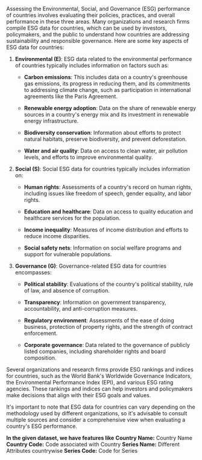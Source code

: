 Assessing the Environmental, Social, and Governance (ESG) performance of countries involves evaluating their policies, practices, and overall performance in these three areas. Many organizations and research firms compile ESG data for countries, which can be used by investors, policymakers, and the public to understand how countries are addressing sustainability and responsible governance. Here are some key aspects of ESG data for countries:

1. **Environmental (E)**: ESG data related to the environmental performance of countries typically includes information on factors such as:

   - **Carbon emissions**: This includes data on a country's greenhouse gas emissions, its progress in reducing them, and its commitments to addressing climate change, such as participation in international agreements like the Paris Agreement.
   
   - **Renewable energy adoption**: Data on the share of renewable energy sources in a country's energy mix and its investment in renewable energy infrastructure.

   - **Biodiversity conservation**: Information about efforts to protect natural habitats, preserve biodiversity, and prevent deforestation.

   - **Water and air quality**: Data on access to clean water, air pollution levels, and efforts to improve environmental quality.

2. **Social (S)**: Social ESG data for countries typically includes information on:

   - **Human rights**: Assessments of a country's record on human rights, including issues like freedom of speech, gender equality, and labor rights.

   - **Education and healthcare**: Data on access to quality education and healthcare services for the population.

   - **Income inequality**: Measures of income distribution and efforts to reduce income disparities.

   - **Social safety nets**: Information on social welfare programs and support for vulnerable populations.

3. **Governance (G)**: Governance-related ESG data for countries encompasses:

   - **Political stability**: Evaluations of the country's political stability, rule of law, and absence of corruption.

   - **Transparency**: Information on government transparency, accountability, and anti-corruption measures.

   - **Regulatory environment**: Assessments of the ease of doing business, protection of property rights, and the strength of contract enforcement.

   - **Corporate governance**: Data related to the governance of publicly listed companies, including shareholder rights and board composition.

Several organizations and research firms provide ESG rankings and indices for countries, such as the World Bank's Worldwide Governance Indicators, the Environmental Performance Index (EPI), and various ESG rating agencies. These rankings and indices can help investors and policymakers make decisions that align with their ESG goals and values.


It's important to note that ESG data for countries can vary depending on the methodology used by different organizations, so it's advisable to consult multiple sources and consider a comprehensive view when evaluating a country's ESG performance.

**In the given dataset, we have features like**
**Country Name:** Country Name
**Country Code:** Code associated with Country
**Series Name:** Different Attributes countrywise
**Series Code:** Code for Series

